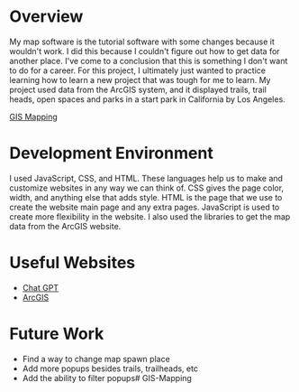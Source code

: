 # Overview

My map software is the tutorial software with some changes because it wouldn't work. I did this because I couldn't figure out how to get data for another place.  I've come to a conclusion that this is something I don't want to do for a career. For this project, I ultimately just wanted to practice learning how to learn a new project that was tough for me to learn. My project used data from the ArcGIS system, and it displayed trails, trail heads, open spaces and parks in a start park in California by Los Angeles.  

[GIS Mapping](https://youtu.be/OBfcqiyhS8U)

# Development Environment

I used JavaScript, CSS, and HTML.  These languages help us to make and customize websites in any way we can think of.  CSS gives the page color, width, and anything else that adds style.  HTML is the page that we use to create the website main page and any extra pages.  JavaScript is used to create more flexibility in the website.  I also used the libraries to get the map data from the ArcGIS website.

# Useful Websites

* [Chat GPT](https://chatgpt.com/?model=auto)
* [ArcGIS](https://developers.arcgis.com/javascript/latest/tutorials/display-a-pop-up/)

# Future Work

* Find a way to change map spawn place
* Add more popups besides trails, trailheads, etc
* Add the ability to filter popups# GIS-Mapping
